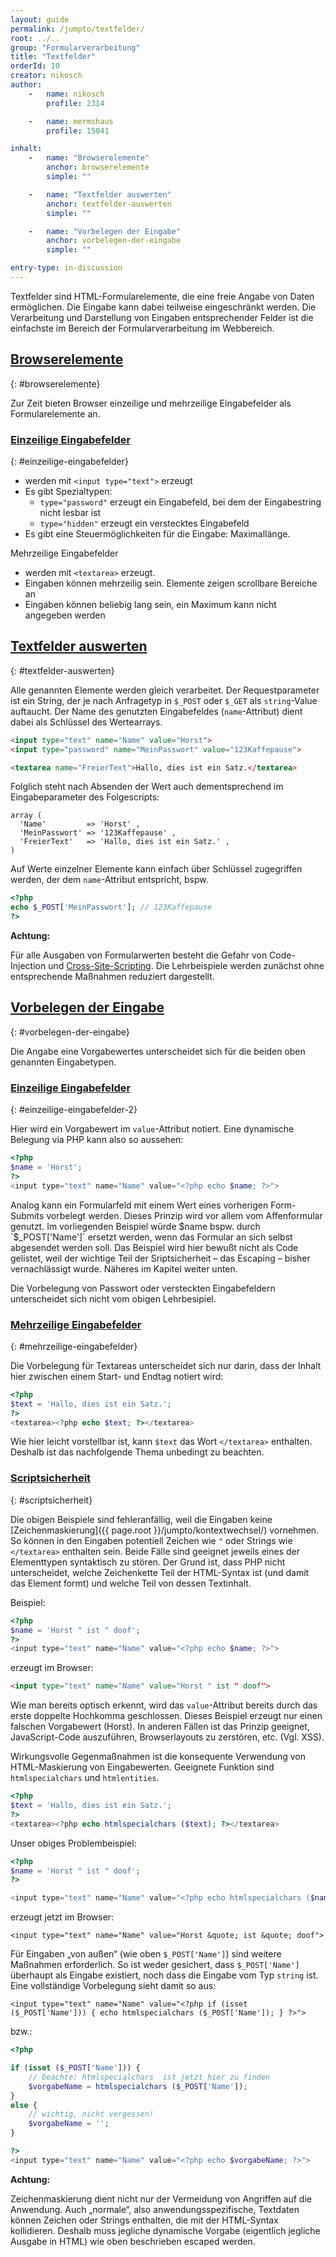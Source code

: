 ```yaml
---
layout: guide
permalink: /jumpto/textfelder/
root: ../..
group: "Formularverarbeitung"
title: "Textfelder"
orderId: 10
creator: nikosch
author:
    -   name: nikosch
        profile: 2314

    -   name: mermshaus
        profile: 15041

inhalt:
    -   name: "Browserelemente"
        anchor: browserelemente
        simple: ""

    -   name: "Textfelder auswerten"
        anchor: textfelder-auswerten
        simple: ""

    -   name: "Vorbelegen der Eingabe"
        anchor: vorbelegen-der-eingabe
        simple: ""

entry-type: in-discussion
---
```


Textfelder sind HTML-Formularelemente, die eine freie Angabe von Daten
ermöglichen. Die Eingabe kann dabei teilweise eingeschränkt werden. Die
Verarbeitung und Darstellung von Eingaben entsprechender Felder ist die
einfachste im Bereich der Formularverarbeitung im Webbereich.



## [Browserelemente](#browserelemente)
{: #browserelemente}

Zur Zeit bieten Browser einzeilige und mehrzeilige Eingabefelder als
Formularelemente an.

### [Einzeilige Eingabefelder](#einzeilige-eingabefelder)
{: #einzeilige-eingabefelder}

* werden mit `<input type="text">` erzeugt
* Es gibt Spezialtypen:
  * `type="password"` erzeugt ein Eingabefeld, bei dem der Eingabestring nicht
     lesbar ist
  * `type="hidden"` erzeugt ein verstecktes Eingabefeld
* Es gibt eine Steuermöglichkeiten für die Eingabe: Maximallänge.

Mehrzeilige Eingabefelder

* werden mit `<textarea>` erzeugt.
* Eingaben können mehrzeilig sein. Elemente zeigen scrollbare Bereiche an
* Eingaben können beliebig lang sein, ein Maximum kann nicht angegeben werden



## [Textfelder auswerten](#textfelder-auswerten)
{: #textfelder-auswerten}

Alle genannten Elemente werden gleich verarbeitet. Der Requestparameter ist ein
String, der je nach Anfragetyp in `$_POST` oder `$_GET` als `string`-Value auftaucht.
Der Name des genutzten Eingabefeldes (`name`-Attribut) dient dabei als Schlüssel
des Wertearrays.

~~~ html
<input type="text" name="Name" value="Horst">
<input type="password" name="MeinPasswort" value="123Kaffepause">

<textarea name="FreierText">Hallo, dies ist ein Satz.</textarea>
~~~

Folglich steht nach Absenden der Wert auch dementsprechend im Eingabeparameter
des Folgescripts:

~~~
array (
  'Name'         => 'Horst' ,
  'MeinPasswort' => '123Kaffepause' ,
  'FreierText'   => 'Hallo, dies ist ein Satz.' ,
)
~~~

Auf Werte einzelner Elemente kann einfach über Schlüssel zugegriffen werden,
der dem `name`-Attribut entspricht, bspw.

~~~ php
<?php
echo $_POST['MeinPasswort']; // 123Kaffepause
?>
~~~

<div class="alert alert-danger">

<strong>Achtung:</strong>

Für alle Ausgaben von Formularwerten besteht die Gefahr von Code-Injection und
<a
href="{{ page.root }}/jumpto/cross-site-scripting/">Cross-Site-Scripting</a>.
Die Lehrbeispiele werden zunächst ohne entsprechende Maßnahmen reduziert
dargestellt.

</div>



## [Vorbelegen der Eingabe](#vorbelegen-der-eingabe)
{: #vorbelegen-der-eingabe}

Die Angabe eine Vorgabewertes unterscheidet sich für die beiden oben genannten
Eingabetypen.

### [Einzeilige Eingabefelder](#einzeilige-eingabefelder-2)
{: #einzeilige-eingabefelder-2}

Hier wird ein Vorgabewert im `value`-Attribut notiert. Eine dynamische Belegung
via PHP kann also so aussehen:

~~~ php
<?php
$name = 'Horst';
?>
<input type="text" name="Name" value="<?php echo $name; ?>">
~~~

Analog kann ein Formularfeld mit einem Wert eines vorherigen Form-Submits
vorbelegt werden. Dieses Prinzip wird vor allem vom Affenformular genutzt. Im
vorliegenden Beispiel würde $name bspw. durch `$_POST['Name']` ersetzt werden,
wenn das Formular an sich selbst abgesendet werden soll. Das Beispiel wird hier
bewußt nicht als Code gelistet, weil der wichtige Teil der Sriptsicherheit –
das Escaping – bisher vernachlässigt wurde. Näheres im Kapitel weiter unten.

Die Vorbelegung von Passwort oder versteckten Eingabefeldern unterscheidet sich nicht vom obigen Lehrbesipiel.

### [Mehrzeilige Eingabefelder](#mehrzeilige-eingabefelder)
{: #mehrzeilige-eingabefelder}

Die Vorbelegung für Textareas unterscheidet sich nur darin, dass der Inhalt
hier zwischen einem Start- und Endtag notiert wird:

~~~ php
<?php
$text = 'Hallo, dies ist ein Satz.';
?>
<textarea><?php echo $text; ?></textarea>
~~~

Wie hier leicht vorstellbar ist, kann `$text` das Wort `</textarea>` enthalten.
Deshalb ist das nachfolgende Thema unbedingt zu beachten.

### [Scriptsicherheit](#scriptsicherheit)
{: #scriptsicherheit}

Die obigen Beispiele sind fehleranfällig, weil die Eingaben keine
[Zeichenmaskierung]({{ page.root }}/jumpto/kontextwechsel/)
vornehmen. So können in den Eingaben potentiell Zeichen wie `"` oder Strings
wie `</textarea>` enthalten sein. Beide Fälle sind geeignet jeweils eines der
Elementtypen syntaktisch zu stören. Der Grund ist, dass PHP nicht
unterscheidet, welche Zeichenkette Teil der HTML-Syntax ist (und damit das
Element formt) und welche Teil von dessen Textinhalt.

Beispiel:

~~~ php
<?php
$name = 'Horst " ist " doof';
?>
<input type="text" name="Name" value="<?php echo $name; ?>">
~~~

erzeugt im Browser:

~~~ html
<input type="text" name="Name" value="Horst " ist " doof">
~~~

Wie man bereits optisch erkennt, wird das `value`-Attribut bereits durch das
erste doppelte Hochkomma geschlossen. Dieses Beispiel erzeugt nur einen
falschen Vorgabewert (Horst). In anderen Fällen ist das Prinzip geeignet,
JavaScript-Code auszuführen, Browserlayouts zu zerstören, etc. (Vgl. XSS).

Wirkungsvolle Gegenmaßnahmen ist die konsequente Verwendung von HTML-Maskierung
von Eingabewerten. Geeignete Funktion sind `htmlspecialchars` und
`htmlentities`.

~~~ php
<?php
$text = 'Hallo, dies ist ein Satz.';
?>
<textarea><?php echo htmlspecialchars ($text); ?></textarea>
~~~

Unser obiges Problembeispiel:

~~~ php
<?php
$name = 'Horst " ist " doof';
?>

<input type="text" name="Name" value="<?php echo htmlspecialchars ($name); ?>">
~~~

erzeugt jetzt im Browser:

~~~
<input type="text" name="Name" value="Horst &quote; ist &quote; doof">
~~~

Für Eingaben „von außen“ (wie oben `$_POST['Name']`) sind weitere Maßnahmen
erforderlich. So ist weder gesichert, dass `$_POST['Name']` überhaupt als Eingabe
existiert, noch dass die Eingabe vom Typ `string` ist. Eine vollständige
Vorbelegung sieht damit so aus:

~~~ phph
<input type="text" name="Name" value="<?php if (isset ($_POST['Name'])) { echo htmlspecialchars ($_POST['Name']); } ?>">
~~~

bzw.:

~~~ php
<?php

if (isset ($_POST['Name'])) {
    // beachte: htmlspecialchars  ist jetzt hier zu finden
    $vorgabeName = htmlspecialchars ($_POST['Name']);
}
else {
    // wichtig, nicht vergessen!
    $vorgabeName = '';
}

?>
<input type="text" name="Name" value="<?php echo $vorgabeName; ?>">
~~~

<div class="alert alert-danger">

<strong>Achtung:</strong>

Zeichenmaskierung dient nicht nur der Vermeidung von Angriffen auf die
Anwendung. Auch „normale“, also anwendungsspezifische, Textdaten können Zeichen
oder Strings enthalten, die mit der HTML-Syntax kollidieren. Deshalb muss
jegliche dynamische Vorgabe (eigentlich jegliche Ausgabe in HTML) wie oben
beschrieben escaped werden.

</div>

